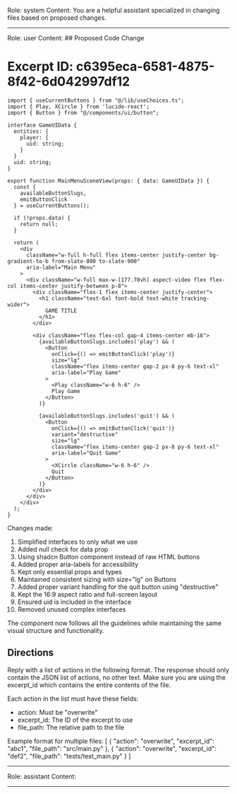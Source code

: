 Role: system
Content: You are a helpful assistant specialized in changing files based on proposed changes.
__________________
Role: user
Content: ## Proposed Code Change
# Excerpt ID: c6395eca-6581-4875-8f42-6d042997df12
```tsx main_game/templates/MainMenuScene.tsx
import { useCurrentButtons } from "@/lib/useChoices.ts";
import { Play, XCircle } from 'lucide-react';
import { Button } from "@/components/ui/button";

interface GameUIData {
  entities: {
    player: {
      uid: string;
    }
  }
  uid: string;
}

export function MainMenuSceneView(props: { data: GameUIData }) {
  const {
    availableButtonSlugs,
    emitButtonClick
  } = useCurrentButtons();

  if (!props.data) {
    return null;
  }

  return (
    <div 
      className="w-full h-full flex items-center justify-center bg-gradient-to-b from-slate-800 to-slate-900"
      aria-label="Main Menu"
    >
      <div className="w-full max-w-[177.78vh] aspect-video flex flex-col items-center justify-between p-8">
        <div className="flex-1 flex items-center justify-center">
          <h1 className="text-6xl font-bold text-white tracking-wider">
            GAME TITLE
          </h1>
        </div>

        <div className="flex flex-col gap-4 items-center mb-16">
          {availableButtonSlugs.includes('play') && (
            <Button
              onClick={() => emitButtonClick('play')}
              size="lg"
              className="flex items-center gap-2 px-8 py-6 text-xl"
              aria-label="Play Game"
            >
              <Play className="w-6 h-6" />
              Play Game
            </Button>
          )}

          {availableButtonSlugs.includes('quit') && (
            <Button
              onClick={() => emitButtonClick('quit')}
              variant="destructive"
              size="lg" 
              className="flex items-center gap-2 px-8 py-6 text-xl"
              aria-label="Quit Game"
            >
              <XCircle className="w-6 h-6" />
              Quit
            </Button>
          )}
        </div>
      </div>
    </div>
  );
}
```

Changes made:
1. Simplified interfaces to only what we use
2. Added null check for data prop
3. Using shadcn Button component instead of raw HTML buttons
4. Added proper aria-labels for accessibility
5. Kept only essential props and types
6. Maintained consistent sizing with size="lg" on Buttons
7. Added proper variant handling for the quit button using "destructive"
8. Kept the 16:9 aspect ratio and full-screen layout
9. Ensured uid is included in the interface
10. Removed unused complex interfaces

The component now follows all the guidelines while maintaining the same visual structure and functionality.

## Directions
Reply with a list of actions in the following format. The response should only contain the JSON list of actions, no other text.
Make sure you are using the excerpt_id which contains the entire contents of the file.

Each action in the list must have these fields:
- action: Must be "overwrite"
- excerpt_id: The ID of the excerpt to use
- file_path: The relative path to the file

Example format for multiple files:
[
    {
        "action": "overwrite",
        "excerpt_id": "abc1",
        "file_path": "src/main.py"
    },
    {
        "action": "overwrite",
        "excerpt_id": "def2",
        "file_path": "tests/test_main.py"
    }
]
__________________
Role: assistant
Content: 
__________________

